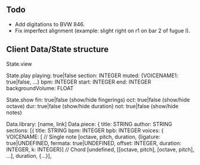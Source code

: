 ## Todo

- Add digitations to BVW 846.
- Fix imperfect alignment (example: slight right on r1 on bar 2 of fugue I).

## Client Data/State structure

State.view

State.play
   playing: true|false
   section: INTEGER
   muted:   {VOICENAME1: true|false, ...}
   bpm:     INTEGER
   start:   INTEGER
   end:     INTEGER
   backgroundVolume: FLOAT

State.show
   fin: true|false (show/hide fingerings)
   oct: true|false (show/hide octave)
   dur: true|false (show/hide duration)
   not: true|false (show/hide notes)

Data.library: [name, link]
Data.piece: {
   title:  STRING
   author: STRING
   sections: [{
      title: STRING
      bpm:   INTEGER
      bpb:   INTEGER
      voices: {
         VOICENAME: [
            // Single note
            [octave, pitch, duration, {ligature: true|UNDEFINED, fermata: true|UNDEFINED, offset: INTEGER, duration: INTEGER, k: INTEGER}]
            // Chord
            [undefined, [[octave, pitch], [octave, pitch], ...], duration, {...}],
